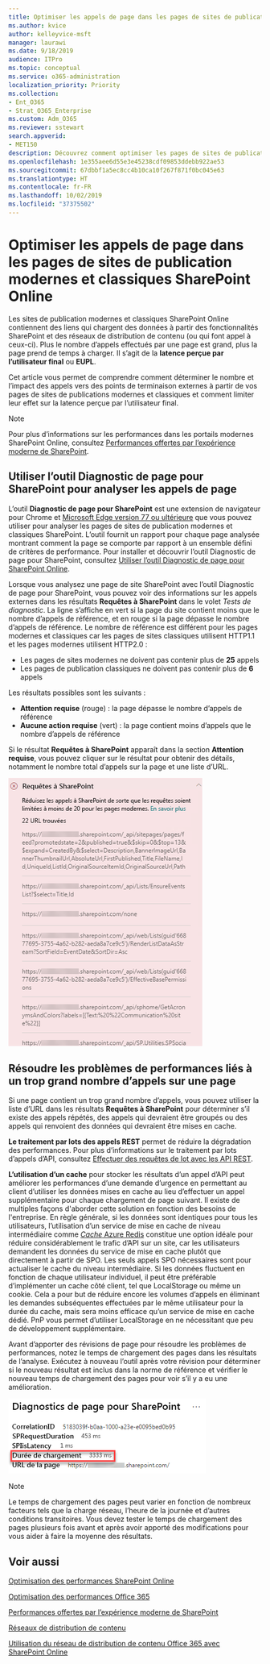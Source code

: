 ```yaml
---
title: Optimiser les appels de page dans les pages de sites de publication modernes et classiques SharePoint Online
ms.author: kvice
author: kelleyvice-msft
manager: laurawi
ms.date: 9/18/2019
audience: ITPro
ms.topic: conceptual
ms.service: o365-administration
localization_priority: Priority
ms.collection:
- Ent_O365
- Strat_O365_Enterprise
ms.custom: Adm_O365
ms.reviewer: sstewart
search.appverid:
- MET150
description: Découvrez comment optimiser les pages de sites de publication modernes et classiques dans SharePoint Online en limitant le nombre d’appels aux points de terminaison de service SharePoint Online.
ms.openlocfilehash: 1e355aee6d55e3e45238cdf09853ddebb922ae53
ms.sourcegitcommit: 67dbbf1a5ec8cc4b10ca10f267f871f0bc045e63
ms.translationtype: HT
ms.contentlocale: fr-FR
ms.lasthandoff: 10/02/2019
ms.locfileid: "37375502"
---
```

# <a name="optimize-page-calls-in-sharepoint-online-modern-and-classic-publishing-site-pages"></a>Optimiser les appels de page dans les pages de sites de publication modernes et classiques SharePoint Online

Les sites de publication modernes et classiques SharePoint Online contiennent des liens qui chargent des données à partir des fonctionnalités SharePoint et des réseaux de distribution de contenu (ou qui font appel à ceux-ci). Plus le nombre d’appels effectués par une page est grand, plus la page prend de temps à charger. Il s’agit de la **latence perçue par l’utilisateur final** ou **EUPL**.

Cet article vous permet de comprendre comment déterminer le nombre et l’impact des appels vers des points de terminaison externes à partir de vos pages de sites de publications modernes et classiques et comment limiter leur effet sur la latence perçue par l’utilisateur final.

>[!NOTE]
>Pour plus d’informations sur les performances dans les portails modernes SharePoint Online, consultez [Performances offertes par l’expérience moderne de SharePoint](https://docs.microsoft.com/fr-FR/sharepoint/modern-experience-performance).

## <a name="use-the-page-diagnostics-for-sharepoint-tool-to-analyze-page-calls"></a>Utiliser l’outil Diagnostic de page pour SharePoint pour analyser les appels de page

L’outil **Diagnostic de page pour SharePoint** est une extension de navigateur pour Chrome et [Microsoft Edge version 77 ou ultérieure](https://www.microsoftedgeinsider.com/en-us/download?form=MI13E8&OCID=MI13E8) que vous pouvez utiliser pour analyser les pages de sites de publication modernes et classiques SharePoint. L’outil fournit un rapport pour chaque page analysée montrant comment la page se comporte par rapport à un ensemble défini de critères de performance. Pour installer et découvrir l’outil Diagnostic de page pour SharePoint, consultez [Utiliser l’outil Diagnostic de page pour SharePoint Online](page-diagnostics-for-spo.md).

Lorsque vous analysez une page de site SharePoint avec l’outil Diagnostic de page pour SharePoint, vous pouvez voir des informations sur les appels externes dans les résultats **Requêtes à SharePoint** dans le volet _Tests de diagnostic_. La ligne s’affiche en vert si la page du site contient moins que le nombre d’appels de référence, et en rouge si la page dépasse le nombre d’appels de référence. Le nombre de référence est différent pour les pages modernes et classiques car les pages de sites classiques utilisent HTTP1.1 et les pages modernes utilisent HTTP2.0 :

- Les pages de sites modernes ne doivent pas contenir plus de **25** appels
- Les pages de publication classiques ne doivent pas contenir plus de **6** appels

Les résultats possibles sont les suivants :

- **Attention requise** (rouge) : la page dépasse le nombre d’appels de référence
- **Aucune action requise** (vert) : la page contient moins d’appels que le nombre d’appels de référence

Si le résultat **Requêtes à SharePoint** apparaît dans la section **Attention requise**, vous pouvez cliquer sur le résultat pour obtenir des détails, notamment le nombre total d’appels sur la page et une liste d’URL.

![Résultats de requêtes à SharePoint](media/modern-portal-optimization/pagediag-requests.png)

## <a name="remediate-performance-issues-related-to-too-many-calls-on-a-page"></a>Résoudre les problèmes de performances liés à un trop grand nombre d’appels sur une page

Si une page contient un trop grand nombre d’appels, vous pouvez utiliser la liste d’URL dans les résultats **Requêtes à SharePoint** pour déterminer s’il existe des appels répétés, des appels qui devraient être groupés ou des appels qui renvoient des données qui devraient être mises en cache.

**Le traitement par lots des appels REST** permet de réduire la dégradation des performances. Pour plus d’informations sur le traitement par lots d’appels d’API, consultez [Effectuer des requêtes de lot avec les API REST](https://docs.microsoft.com/fr-FR/sharepoint/dev/sp-add-ins/make-batch-requests-with-the-rest-apis).

**L’utilisation d’un cache** pour stocker les résultats d’un appel d’API peut améliorer les performances d’une demande d’urgence en permettant au client d’utiliser les données mises en cache au lieu d’effectuer un appel supplémentaire pour chaque chargement de page suivant. Il existe de multiples façons d'aborder cette solution en fonction des besoins de l'entreprise. En règle générale, si les données sont identiques pour tous les utilisateurs, l’utilisation d’un service de mise en cache de niveau intermédiaire comme [_Cache_ Azure Redis](https://azure.microsoft.com/fr-FR/services/cache/) constitue une option idéale pour réduire considérablement le trafic d’API sur un site, car les utilisateurs demandent les données du service de mise en cache plutôt que directement à partir de SPO. Les seuls appels SPO nécessaires sont pour actualiser le cache du niveau intermédiaire. Si les données fluctuent en fonction de chaque utilisateur individuel, il peut être préférable d’implémenter un cache côté client, tel que LocalStorage ou même un cookie. Cela a pour but de réduire encore les volumes d’appels en éliminant les demandes subséquentes effectuées par le même utilisateur pour la durée du cache, mais sera moins efficace qu’un service de mise en cache dédié. PnP vous permet d’utiliser LocalStorage en ne nécessitant que peu de développement supplémentaire.

Avant d’apporter des révisions de page pour résoudre les problèmes de performances, notez le temps de chargement des pages dans les résultats de l’analyse. Exécutez à nouveau l’outil après votre révision pour déterminer si le nouveau résultat est inclus dans la norme de référence et vérifier le nouveau temps de chargement des pages pour voir s’il y a eu une amélioration.

![Résultats du temps de chargement des pages](media/modern-portal-optimization/pagediag-page-load-time.png)

>[!NOTE]
>Le temps de chargement des pages peut varier en fonction de nombreux facteurs tels que la charge réseau, l’heure de la journée et d’autres conditions transitoires. Vous devez tester le temps de chargement des pages plusieurs fois avant et après avoir apporté des modifications pour vous aider à faire la moyenne des résultats.

## <a name="related-topics"></a>Voir aussi

[Optimisation des performances SharePoint Online](tune-sharepoint-online-performance.md)

[Optimisation des performances Office 365](tune-office-365-performance.md)

[Performances offertes par l’expérience moderne de SharePoint](https://docs.microsoft.com/sharepoint/modern-experience-performance)

[Réseaux de distribution de contenu](content-delivery-networks.md)

[Utilisation du réseau de distribution de contenu Office 365 avec SharePoint Online](use-office-365-cdn-with-spo.md)
